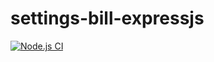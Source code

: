# settings-bill-expressjs
[![Node.js CI](https://github.com/ThembakaziNgamlana/settings-bill-expressjs/actions/workflows/node.js.yml/badge.svg)](https://github.com/ThembakaziNgamlana/settings-bill-expressjs/actions/workflows/node.js.yml)
